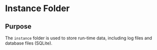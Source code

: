 # Instance Folder

## Purpose

The `instance` folder is used to store run-time data, including log files and database files (SQLite).
